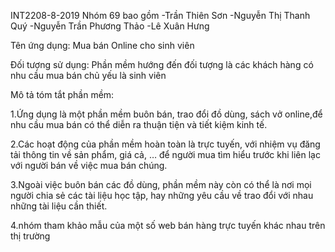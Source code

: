 INT2208-8-2019
Nhóm 69 bao gồm -Trần Thiên Sơn -Nguyễn Thị Thanh Quý -Nguyễn Trần Phương Thảo -Lê Xuân Hưng

Tên ứng dụng: Mua bán Online cho sinh viên

Đối tượng sử dụng: Phần mềm hướng đến đối tượng là các khách hàng có nhu cầu mua bán chủ yếu là sinh viên

Mô tả tóm tắt phần mềm:

1.Ứng dụng là một phần mềm buôn bán, trao đổi đồ dùng, sách vở online,để nhu cầu mua bán có thể diễn ra thuận tiện và tiết kiệm kinh tế.

2.Các hoạt động của phần mềm hoàn toàn là trực tuyến, với nhiệm vụ đăng tải thông tin về sản phẩm, giá cả, … để người mua tìm hiểu trước khi liên lạc với người bán về việc mua bán chúng.

3.Ngoài việc buôn bán các đồ dùng, phần mềm này còn có thể là nơi mọi người chia sẻ các tài liệu học tập, hay những yêu cầu về trao đổi với nhau những tài liệu cần thiết.

4.nhóm tham khảo mẫu của một số web bán hàng trực tuyến khác nhau trên thị trường
